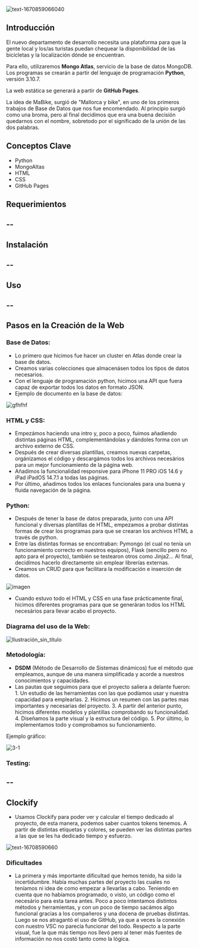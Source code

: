 ![text-1670859066040](https://user-images.githubusercontent.com/117761833/207085803-469afebb-6491-4ca6-a849-275f9a6e8267.png)

## Introducción

El nuevo departamento de desarrollo necesita una plataforma para que la gente local y los/as turistas puedan chequear la disponibilidad de las bicicletas y la localización dónde se encuentran. 

Para ello, utilizaremos **Mongo Atlas**, servicio de la base de datos MongoDB. Los programas se crearán a partir del lenguaje de programación **Python**, versión 3.10.7.

La web estática se generará a partir de **GitHub Pages**.

La idea de MaBike, surgió de "Mallorca y bike", en uno de los primeros trabajos de Base de Datos que nos fue encomendado. Al principio surgió como una broma, pero al final decidimos que era una buena decisión quedarnos con el nombre, sobretodo por el significado de la unión de las dos palabras.

## Conceptos Clave 

* Python
* MongoAltas
* HTML
* CSS
* GitHub Pages

## Requerimientos

 --
 --

## Instalación

 --
 --

## Uso

 --
 --

## Pasos en la Creación de la Web

 ### Base de Datos:
  * Lo primero que hicimos fue hacer un cluster en Atlas donde crear la base de datos.
  * Creamos varias colecciones que almacenásen todos los tipos de datos necesarios.
  * Con el lenguaje de programación python, hicimos una API que fuera capaz de exportar todos los datos en formato JSON.
   * Ejemplo de documento en la base de datos:
   
   ![gfhfhf](https://user-images.githubusercontent.com/117761833/207181886-0b9da827-c496-4472-ae32-374ccaa18178.png)

 ### HTML y CSS:
  * Empezámos haciendo una intro y, poco a poco, fuimos añadiendo distintas páginas HTML, complementándolas y dándoles forma con un archivo externo de CSS.
  * Después de crear diversas plantillas, creamos nuevas carpetas, orgánizamos el código y descargámos todos los archivos necesários para un mejor funcionamiento de la página web.
  * Añadimos la funcionalidad responsive para iPhone 11 PRO iOS 14.6 y iPad iPadOS 14.7.1 a todas las páginas.
  * Por último, añadimos todos los enlaces funcionales para una buena y fluida navegación de la página.
  
 ### Python:
 * Después de tener la base de datos preparada, junto con una API funcional y diversas plantillas de HTML, empezamos a probar distintas formas de crear los programas para que se crearan los archivos HTML a través de python.
 * Entre las distintas formas se encontraban: Pymongo (el cual no tenía un funcionamiento correcto en nuestros equipos), Flask (sencillo pero no apto para el proyecto), también se testearon otros como Jinja2... Al final, decidímos hacerlo directamente sin emplear librerías externas.
  * Creamos un CRUD para que facilitara la modificación e inserción de datos. 
  
  ![imagen](https://user-images.githubusercontent.com/117761833/207097565-2a7083b3-18cc-43c6-afc6-1d300aafec19.png)

  * Cuando estuvo todo el HTML y CSS en una fase prácticamente final, hicimos diferentes programas para que se generáran todos los HTML necesários para llevar acabo el proyecto.
  
   ### Diagrama del uso de la Web:
   
  ![Ilustración_sin_título](https://user-images.githubusercontent.com/117761833/207182462-3f8df80a-0497-49c0-bbc1-e223e5de019a.png)

  ### Metodología:
   * **DSDM** (Método de Desarrollo de Sistemas dinámicos) fue el método que empleamos, aunque de una manera simplificada y acorde a nuestros conocimientos y capacidades.
   * Las pautas que seguimos para que el proyecto saliera a delante fueron:
    1. Un estudio de las herramientas con las que podíamos usar y nuestra capacidad para emplearlas.
    2. Hicimos un resumen con las partes mas importantes y necesarias del proyecto.
    3. A partir del anterior punto, hicimos diferentes modelos y plantillas comprobando su funcionalidad.
    4. Diseñamos la parte visual y la estructura del código.
    5. Por último, lo implementamos todo y comprobamos su funcionamiento.
    
 Ejemplo gráfico:
    
![3-1](https://user-images.githubusercontent.com/117761833/207128527-841bf58a-bde8-49a1-8dd9-aa7cc17cbf50.jpg)

  ### Testing:
  
  --
  --
  
 ## Clockify
 * Usamos Clockify para poder ver y calcular el tiempo dedicado al proyecto, de esta manera, podemos saber cuantos tokens tenemos. A partir de distintas etiquetas y colores, se pueden ver las distintas partes a las que se les ha dedicado tiempo y esfuerzo.

![text-16708590660](https://user-images.githubusercontent.com/117761833/207162905-4dec62aa-ebd7-4f5e-855c-0070b73a7946.png)

 ### Dificultades
 * La primera y más importante dificultad que hemos tenido, ha sido la incertidumbre. Había muchas partes del proyecto las cuales no teníamos ni idea de como empezar a llevarlas a cabo. Teniendo en cuenta que no habíamos programado, o visto, un código como el necesário para esta tarea antes. Poco a poco intentamos distintos métodos y herramientas, y con un poco de tiempo sacámos algo funcional gracias a los compañeros y una docena de pruebas distintas. Luego se nos atragantó el uso de GitHub, ya que a veces la conexión con nuestro VSC no parecía funcionar del todo. Respecto a la parte visual, fue la que más tiempo nos llevó pero al tener más fuentes de información no nos costó tanto como la lógica.
